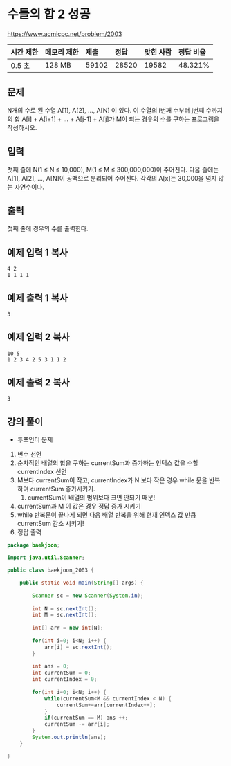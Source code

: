 # 수들의 합 2 성공

 https://www.acmicpc.net/problem/2003

| 시간 제한 | 메모리 제한 | 제출  | 정답  | 맞힌 사람 | 정답 비율 |
| :-------- | :---------- | :---- | :---- | :-------- | :-------- |
| 0.5 초    | 128 MB      | 59102 | 28520 | 19582     | 48.321%   |

## 문제

N개의 수로 된 수열 A[1], A[2], …, A[N] 이 있다. 이 수열의 i번째 수부터 j번째 수까지의 합 A[i] + A[i+1] + … + A[j-1] + A[j]가 M이 되는 경우의 수를 구하는 프로그램을 작성하시오.

## 입력

첫째 줄에 N(1 ≤ N ≤ 10,000), M(1 ≤ M ≤ 300,000,000)이 주어진다. 다음 줄에는 A[1], A[2], …, A[N]이 공백으로 분리되어 주어진다. 각각의 A[x]는 30,000을 넘지 않는 자연수이다.

## 출력

첫째 줄에 경우의 수를 출력한다.

## 예제 입력 1 복사

```
4 2
1 1 1 1
```

## 예제 출력 1 복사

```
3
```

## 예제 입력 2 복사

```
10 5
1 2 3 4 2 5 3 1 1 2
```

## 예제 출력 2 복사

```
3
```



## 강의 풀이

* 투포인터 문제

1. 변수 선언
2. 순차적인 배열의 합을 구하는 currentSum과 증가하는 인덱스 값을 수할 currentIndex 선언
3. M보다 currentSum이 작고, currentIndex가 N 보다 작은 경우 while 문을 반복하며 currentSum 증가시키기.
   1. currentSum이 배열의 범위보다 크면 안되기 때문!
4. currentSum과 M 이 값은 경우 정답 증가 시키기
5. while 반복문이 끝나게 되면 다음 배열 반복을 위해 현재 인덱스 값 만큼 currentSum 감소 시키기!
6. 정답 출력

```java
package baekjoon;

import java.util.Scanner;

public class baekjoon_2003 {

	public static void main(String[] args) {
		
		Scanner sc = new Scanner(System.in);
		
		int N = sc.nextInt();
		int M = sc.nextInt();
		
		int[] arr = new int[N];
		
		for(int i=0; i<N; i++) {
			arr[i] = sc.nextInt();
		}
		
		int ans = 0;
		int currentSum = 0;
		int currentIndex = 0;
		
		for(int i=0; i<N; i++) {
			while(currentSum<M && currentIndex < N) {
				currentSum+=arr[currentIndex++];
			}
			if(currentSum == M) ans ++;
			currentSum -= arr[i];
		}
		System.out.println(ans);
	}

}

```

